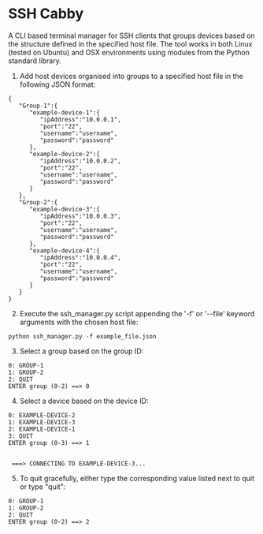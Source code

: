 # SSH Cabby

A CLI based terminal manager for SSH clients that groups devices based on the structure defined in the specified host file.  The tool works in both Linux (tested on Ubuntu) and OSX environments using modules from the Python standard library.

1. Add host devices organised into groups to a specified host file in the following JSON format:

```
{
   "Group-1":{
      "example-device-1":{
         "ipAddress":"10.0.0.1",
         "port":"22",
         "username":"username",
         "password":"password"
      },
      "example-device-2":{
         "ipAddress":"10.0.0.2",
         "port":"22",
         "username":"username",
         "password":"password"
      }
   },
   "Group-2":{
      "example-device-3":{
         "ipAddress":"10.0.0.3",
         "port":"22",
         "username":"username",
         "password":"password"
      },
      "example-device-4":{
         "ipAddress":"10.0.0.4",
         "port":"22",
         "username":"username",
         "password":"password"
      }
   }
}
```

2. Execute the ssh_manager.py script appending the '-f' or '--file' keyword arguments with the chosen host file:

`python ssh_manager.py -f example_file.json`

3. Select a group based on the group ID:

```
0: GROUP-1
1: GROUP-2
2: QUIT
ENTER group (0-2) ==> 0
```

4. Select a device based on the device ID:

```
0: EXAMPLE-DEVICE-2
1: EXAMPLE-DEVICE-3
2: EXAMPLE-DEVICE-1
3: QUIT
ENTER group (0-3) ==> 1


 ===> CONNECTING TO EXAMPLE-DEVICE-3...
```

5. To quit gracefully, either type the corresponding value listed next to quit or type "quit":

```
0: GROUP-1
1: GROUP-2
2: QUIT
ENTER group (0-2) ==> 2
```
